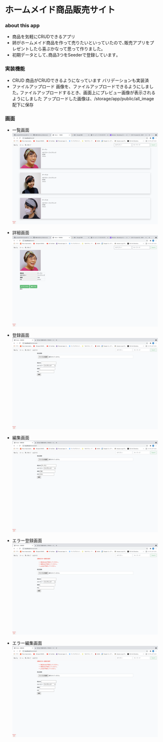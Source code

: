 
# ホームメイド商品販売サイト

### about this app

- 商品を気軽にCRUDできるアプリ
- 姉がホームメイド商品を作って売りたいといっていたので､販売アプリをプレゼントしたら喜ぶかなって思って作りました｡
- 初期データとして､商品3つをSeederで登録しています｡

### 実装機能

- CRUD
商品がCRUDできるようになっています
バリデーションも実装済
- ファイルアップロード
画像を、ファイルアップロードできるようにしました｡
ファイルアップロードするとき、画面上にプレビュー画像が表示されるようにしました
アップロードした画像は、/storage/app/public/all_image配下に保存

### 画面

* 一覧画面
![一覧画面](./doc/readme_image/index.png)

* 詳細画面
![詳細画面](./doc/readme_image/show.png)

* 登録画面
![登録画面](./doc/readme_image/create.png)

* 編集画面
![編集画面](./doc/readme_image/edit.png)

* エラー登録画面
![エラー登録](./doc/readme_image/create.validation.png)

* エラー編集画面
![エラー編集](./doc/readme_image/edit.validation.png)

